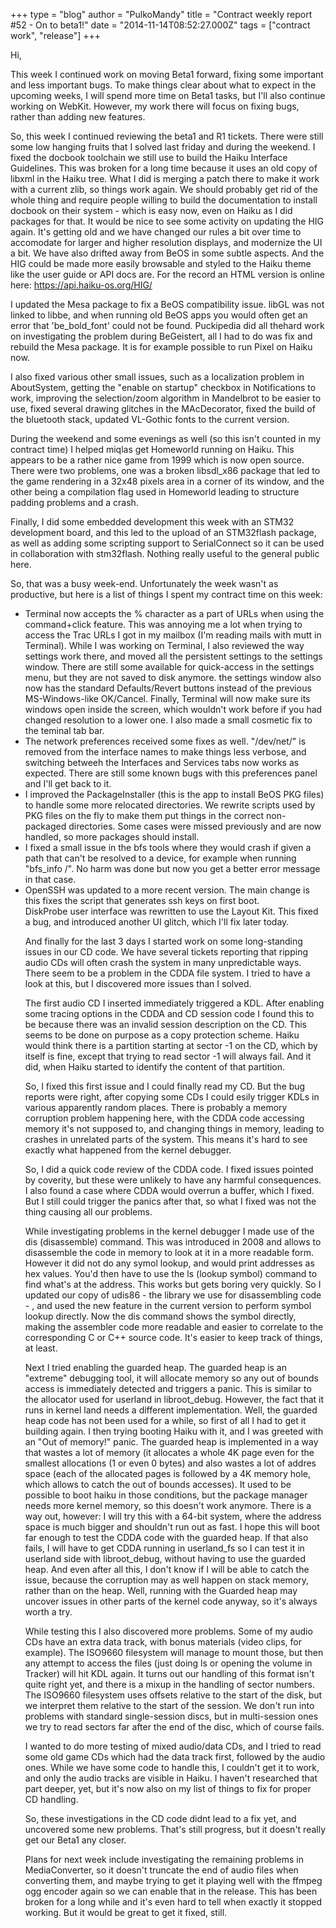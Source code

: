 +++
type = "blog"
author = "PulkoMandy"
title = "Contract weekly report #52 - On to beta1!"
date = "2014-11-14T08:52:27.000Z"
tags = ["contract work", "release"]
+++

Hi,

This week I continued work on moving Beta1 forward, fixing some important and less important bugs. To make things clear about what to expect in the upcoming weeks, I will spend more time on Beta1 tasks, but I'll also continue working on WebKit. However, my work there will focus on fixing bugs, rather than adding new features.
<!--break-->
So, this week I continued reviewing the beta1 and R1 tickets. There were still some low hanging fruits that I solved last friday and during the weekend. I fixed the docbook toolchain we still use to build the Haiku Interface Guidelines. This was broken for a long time because it uses an old copy of libxml in the Haiku tree. What I did is merging a patch there to make it work with a current zlib, so things work again. We should probably get rid of the whole thing and require people willing to build the documentation to install docbook on their system - which is easy now, even on Haiku as I did packages for that. It would be nice to see some activity on updating the HIG again. It's getting old and we have changed our rules a bit over time to accomodate for larger and higher resolution displays, and modernize the UI a bit. We have also drifted away from BeOS in some subtle aspects. And the HIG could be made more easily browsable and styled to the Haiku theme like the user guide or API docs are. For the record an HTML version is online here: https://api.haiku-os.org/HIG/

I updated the Mesa package to fix a BeOS compatibility issue. libGL was not linked to libbe, and when running old BeOS apps you would often get an error that 'be_bold_font' could not be found. Puckipedia did all thehard work on investigating the problem during BeGeistert, all I had to do was fix and rebuild the Mesa package. It is for example possible to run Pixel on Haiku now.

I also fixed various other small issues, such as a localization problem in AboutSystem, getting the "enable on startup" checkbox in Notifications to work, improving the selection/zoom algorithm in Mandelbrot to be easier to use, fixed several drawing glitches in the MAcDecorator, fixed the build of the bluetooth stack, updated VL-Gothic fonts to the current version.

During the weekend and some evenings as well (so this isn't counted in my contract time) I helped miqlas get Homeworld running on Haiku. This appears to be a rather nice game from 1999 which is now open source. There were two problems, one was a broken libsdl_x86 package that led to the game rendering in a 32x48 pixels area in a corner of its window, and the other being a compilation flag used in Homeworld leading to structure padding problems and a crash.

Finally, I did some embedded development this week with an STM32 development board, and this led to the upload of an STM32flash package, as well as adding some scripting support to SerialConnect so it can be used in collaboration with stm32flash. Nothing really useful to the general public here.

So, that was a busy week-end. Unfortunately the week wasn't as productive, but here is a list of things I spent my contract time on this week:
<ul>
<li>Terminal now accepts the % character as a part of URLs when using the command+click feature. This was annoying me a lot when trying to access the Trac URLs I got in my mailbox (I'm reading mails with mutt in Terminal). While I was working on Terminal, I also reviewed the way settings work there, and moved all the persistent settings to the settings window. There are still some available for quick-access in the settings menu, but they are not saved to disk anymore. the settings window also now has the standard Defaults/Revert buttons instead of the previous MS-Windows-like OK/Cancel. Finally, Terminal will now make sure its windows open inside the screen, which wouldn't work before if you had changed resolution to a lower one. I also made a small cosmetic fix to the teminal tab bar.</li>
<li>The network preferences received some fixes as well. "/dev/net/" is removed from the interface names to make things less verbose, and switching betweeh the Interfaces and Services tabs now works as expected. There are still some known bugs with this preferences panel and I'll get back to it.</li>
<li>I improved the PackageInstaller (this is the app to install BeOS PKG files) to handle some more relocated directories. We rewrite scripts used by PKG files on the fly to make them put things in the correct non-packaged directories. Some cases were missed previously and are now handled, so more packages should install.</li>
<li>I fixed a small issue in the bfs tools where they would crash if given a path that can't be resolved to a device, for example when running "bfs_info /". No harm was done but now you get a better error message in that case.</li>
<li>OpenSSH was updated to a more recent version. The main change is this fixes the script that generates ssh keys on first boot.</li>DiskProbe user interface was rewritten to use the Layout Kit. This fixed a bug, and introduced another UI glitch, which I'll fix later today.</li>

And finally for the last 3 days I started work on some long-standing issues in our CD code. We have several tickets reporting that ripping audio CDs will often crash the system in many unpredictable ways. There seem to be a problem in the CDDA file system. I tried to have a look at this, but I discovered more issues than I solved.

The first audio CD I inserted immediately triggered a KDL. After enabling some tracing options in the CDDA and CD session code I found this to be because there was an invalid session description on the CD. This seems to be done on purpose as a copy protection scheme. Haiku would think there is a partition starting at sector -1 on the CD, which by itself is fine, except that trying to read sector -1 will always fail. And it did, when Haiku started to identify the content of that partition.

So, I fixed this first issue and I could finally read my CD. But the bug reports were right, after copying some CDs I could esily trigger KDLs in various apparently random places. There is probably a memory corruption problem happening here, with the CDDA code accessing memory it's not supposed to, and changing things in memory, leading to crashes in unrelated parts of the system. This means it's hard to see exactly what happened from the kernel debugger.

So, I did a quick code review of the CDDA code. I fixed issues pointed by coverity, but these were unlikely to have any harmful consequences. I also found a case where CDDA would overrun a buffer, which I fixed. But I still could trigger the panics after that, so what I fixed was not the thing causing all our problems.

While investigating problems in the kernel debugger I made use of the dis (disassemble) command. This was introduced in 2008 and allows to disassemble the code in memory to look at it in a more readable form. However it did not do any symol lookup, and would print addresses as hex values. You'd then have to use the ls (lookup symbol) command to find what's at the address. This works but gets boring very quickly. So I updated our copy of udis86 - the library we use for disassembling code - , and used the new feature in the current version to perform symbol lookup directly. Now the dis command shows the symbol directly, making the assembler code more readable and easier to correlate to the corresponding C or C++ source code. It's easier to keep track of things, at least.

Next I tried enabling the guarded heap. The guarded heap is an "extreme" debugging tool, it will allocate memory so any out of bounds access is immediately detected and triggers a panic. This is similar to the allocator used for userland in libroot_debug. However, the fact that it runs in kernel land needs a different implementation. Well, the guarded heap code has not been used for a while, so first of all I had to get it building again. I then trying booting Haiku with it, and I was greeted with an "Out of memory!" panic. The guarded heap is implemented in a way that wastes a lot of memory (it allocates a whole 4K page even for the smallest allocations (1 or even 0 bytes) and also wastes a lot of addres space (each of the allocated pages is followed by a 4K memory hole, which allows to catch the out of bounds accesses). It used to be possible to boot haiku in those conditions, but the package manager needs more kernel memory, so this doesn't work anymore. There is a way out, however: I will try this with a 64-bit system, where the address space is much bigger and shouldn't run out as fast. I hope this will boot far enough to test the CDDA code with the guarded heap. If that also fails, I will have to get CDDA running in userland_fs so I can test it in userland side with libroot_debug, without having to use the guarded heap. And even after all this, I don't know if I will be able to catch the issue, because the corruption may as well happen on stack memory, rather than on the heap. Well, running with the Guarded heap may uncover issues in other parts of the kernel code anyway, so it's always worth a try.

While testing this I also discovered more problems. Some of my audio CDs have an extra data track, with bonus materials (video clips, for example). The ISO9660 filesystem will manage to mount those, but then any attempt to access the files (just doing ls or opening the volume in Tracker) will hit KDL again. It turns out our handling of this format isn't quite right yet, and there is a mixup in the handling of sector numbers. The ISO9660 filesystem uses offsets relative to the start of the disk, but we interpret them relative to the start of the session. We don't run into problems with standard single-session discs, but in multi-session ones we try to read sectors far after the end of the disc, which of course fails.

I wanted to do more testing of mixed audio/data CDs, and I tried to read some old game CDs which had the data track first, followed by the audio ones. While we have some code to handle this, I couldn't get it to work, and only the audio tracks are visible in Haiku. I haven't researched that part deeper, yet, but it's now also on my list of things to fix for proper CD handling.

So, these investigations in the CD code didnt lead to a fix yet, and uncovered some new problems. That's still progress, but it doesn't really get our Beta1 any closer.

Plans for next week include investigating the remaining problems in MediaConverter, so it doesn't truncate the end of audio files when converting them, and maybe trying to get it playing well with the ffmpeg ogg encoder again so we can enable that in the release. This has been broken for a long while and it's even hard to tell when exactly it stopped working. But it would be great to get it fixed, still.